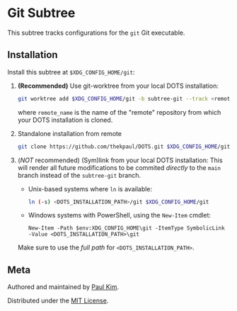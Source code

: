 Git Subtree
===

This subtree tracks configurations for the `git` Git executable.

## Installation

Install this subtree at `$XDG_CONFIG_HOME/git`:

1. **(Recommended)** Use git-worktree from your local DOTS installation:
   ```sh
   git worktree add $XDG_CONFIG_HOME/git -b subtree-git --track <remote_name>/subtree-git
   ```
   where `remote_name` is the name of the "remote" repository from which your
   DOTS installation is cloned.

2. Standalone installation from remote
   ```sh
   git clone https://github.com/thekpaul/DOTS.git $XDG_CONFIG_HOME/git -b subtree-git
   ```

3. (_NOT_ recommended) (Sym)link from your local DOTS installation:
   This will render all future modifications to be commited _directly_ to the
   `main` branch instead of the `subtree-git` branch.
   - Unix-based systems where `ln` is available:
     ```sh
     ln (-s) <DOTS_INSTALLATION_PATH>/git $XDG_CONFIG_HOME/git
     ```
   - Windows systems with PowerShell, using the `New-Item` cmdlet:
     ```pwsh
     New-Item -Path $env:XDG_CONFIG_HOME\git -ItemType SymbolicLink -Value <DOTS_INSTALLATION_PATH>\git
     ```
   Make sure to use the _full path_ for `<DOTS_INSTALLATION_PATH>`.

## Meta

Authored and maintained by [Paul Kim](https://thekpaul.dev).

Distributed under the [MIT License][license].

[license]: ./LICENSE.md
